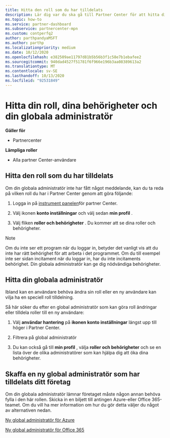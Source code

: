 ```yaml
---
title: Hitta den roll som du har tilldelats
description: Lär dig var du ska gå till Partner Center för att hitta din roll och dina behörigheter.
ms.topic: how-to
ms.service: partner-dashboard
ms.subservice: partnercenter-mpn
ms.custom: contperfq2
author: parthpandyaMSFT
ms.author: parthp
ms.localizationpriority: medium
ms.date: 10/12/2020
ms.openlocfilehash: e382509ae11797d81b5b56b3f1c58e7b1ebafee2
ms.sourcegitcommit: 940dad4527f51781f6f966e196b3aa08389613a2
ms.translationtype: MT
ms.contentlocale: sv-SE
ms.lasthandoff: 10/13/2020
ms.locfileid: "92531849"
---
```

# <a name="find-your-role-your-permissions-and-your-global-admin"></a>Hitta din roll, dina behörigheter och din globala administratör

**Gäller för**
- Partnercenter

**Lämpliga roller**

- Alla partner Center-användare

## <a name="find-the-role-youve-been-assigned"></a>Hitta den roll som du har tilldelats

Om din globala administratör inte har fått något meddelande, kan du ta reda på vilken roll du har i Partner Center genom att göra följande:

1. Logga in på [instrument panelen](https://partner.microsoft.com/dashboard/home)för partner Center.

1. Välj ikonen **konto inställningar** och välj sedan **min profil** .
 
1. Välj fliken **roller och behörigheter** . Du kommer att se dina roller och behörigheter.
 
>[!Note]
>Om du inte ser ett program när du loggar in, betyder det vanligt vis att du inte har rätt behörighet för att arbeta i det programmet. Om du till exempel inte ser sidan incitament när du loggar in, har du inte incitaments behörighet. Din globala administratör kan ge dig nödvändiga behörigheter.

## <a name="find-your-global-admin"></a>Hitta din globala administratör

Ibland kan en användare behöva ändra sin roll eller en ny användare kan vilja ha en speciell roll tilldelning.

Så här söker du efter en global administratör som kan göra roll ändringar eller tilldela roller till en ny användare: 

1. Välj **användar hantering** på **ikonen konto inställningar** längst upp till höger i Partner Center.

1. Filtrera på global administratör

1. Du kan också gå till **min profil** , välja **roller och behörigheter** och se en lista över de olika administratörer som kan hjälpa dig att öka dina behörigheter. 


## <a name="get-a-new-global-admin-assigned-to-your-company"></a>Skaffa en ny global administratör som har tilldelats ditt företag

Om din globala administratör lämnar företaget måste någon annan behöva fylla i den här rollen. Skicka in en biljett till antingen Azure-eller Office 365-teamet. Om du vill ha mer information om hur du gör detta väljer du något av alternativen nedan.

[Ny global administratör för Azure](https://support.microsoft.com/help/4505981/what-to-do-if-the-only-admin-for-your-mpn-program-has-left-the-company)

[Ny global administratör för Office 365](https://admin.microsoft.com/)

